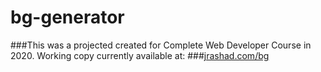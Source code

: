 # bg-generator

###This was a projected created for Complete Web Developer Course in 2020.  Working copy currently available at:
###[jrashad.com/bg](jrashad.com/bg)
